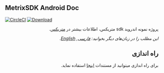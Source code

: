 ## MetrixSDK Android Doc
[![CircleCI](https://circleci.com/gh/metrixorg/MetrixSDK-AndroidSample.svg?style=svg)](https://circleci.com/gh/metrixorg/MetrixSDK-AndroidSample)
[ ![Download](https://api.bintray.com/packages/metrixorg/maven/metrix-sdk-android/images/download.svg) ](https://bintray.com/metrixorg/maven/metrix-sdk-android/_latestVersion)
<div dir="rtl">
  
  پروژه نمونه اندروید sdk متریکس، اطلاعات بیشتر در [متریکس](https://metrix.ir).
  
*این مطلب را در زبان‌های دیگر بخوانید: [فارسی](README.md), [English](README.en.md).*

<h2>راه اندازی</h2>

برای راه اندازی میتوانید از مستندات [اینجا](https://metrix.ir/docs/sdk/android) استفاده نماید. 

</div>
